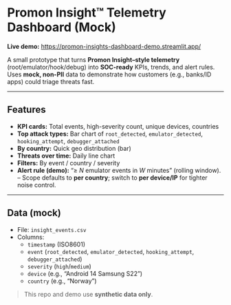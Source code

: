 # Promon Insight™ Telemetry Dashboard (Mock)

**Live demo:** https://promon-insights-dashboard-demo.streamlit.app/

A small prototype that turns **Promon Insight–style telemetry** (root/emulator/hook/debug) into **SOC-ready** KPIs, trends, and alert rules.  
Uses **mock, non-PII** data to demonstrate how customers (e.g., banks/ID apps) could triage threats fast.

---

## Features

- **KPI cards:** Total events, high-severity count, unique devices, countries
- **Top attack types:** Bar chart of `root_detected`, `emulator_detected`, `hooking_attempt`, `debugger_attached`
- **By country:** Quick geo distribution (bar)
- **Threats over time:** Daily line chart
- **Filters:** By event / country / severity
- **Alert rule (demo):** “≥ *N* emulator events in *W* minutes” (rolling window).  
  – Scope defaults to **per country**; switch to **per device/IP** for tighter noise control.

---

## Data (mock)

- File: `insight_events.csv`  
- Columns:
  - `timestamp` (ISO8601)
  - `event` (`root_detected`, `emulator_detected`, `hooking_attempt`, `debugger_attached`)
  - `severity` (`high`/`medium`)
  - `device` (e.g., “Android 14 Samsung S22”)
  - `country` (e.g., “Norway”)

> This repo and demo use **synthetic data only**.
